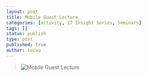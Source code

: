```yaml
---
layout: post
title: Mobile Guest Lecture
categories: [activity, IT Insight Series, Seminars]
tags: []
status: publish
type: post
published: true
author: locvu
---
```


> ![Mobile Guest Lecture](http://img88.imageshack.us/img88/7943/posterob.png)
